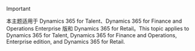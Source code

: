 > [!IMPORTANT]
> <span data-ttu-id="b6b7f-101">本主题适用于 Dynamics 365 for Talent、Dynamics 365 for Finance and Operations Enterprise 版和 Dynamics 365 for Retail。</span><span class="sxs-lookup"><span data-stu-id="b6b7f-101">This topic applies to Dynamics 365 for Talent, Dynamics 365 for Finance and Operations, Enterprise edition, and Dynamics 365 for Retail.</span></span> 
